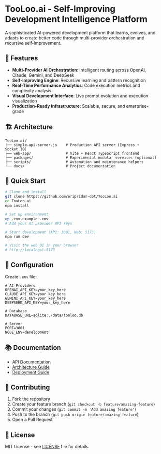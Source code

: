 # TooLoo.ai - Self-Improving Development Intelligence Platform

A sophisticated AI-powered development platform that learns, evolves, and adapts to create better code through multi-provider orchestration and recursive self-improvement.

## 🚀 Features

- **Multi-Provider AI Orchestration**: Intelligent routing across OpenAI, Claude, Gemini, and DeepSeek
- **Self-Improving Engine**: Recursive learning and pattern recognition
- **Real-Time Performance Analytics**: Code execution metrics and complexity analysis
- **Visual Development Interface**: Live prompt evolution and execution visualization
- **Production-Ready Infrastructure**: Scalable, secure, and enterprise-grade

## 🏗️ Architecture

```
TooLoo.ai/
├── simple-api-server.js    # Production API server (Express + Socket.IO)
├── web-app/                # Vite + React TypeScript frontend
├── packages/               # Experimental modular services (optional)
├── scripts/                # Automation and maintenance helpers
└── docs/                   # Project documentation
```

## 🚦 Quick Start

```bash
# Clone and install
git clone https://github.com/oripridan-dot/TooLoo.ai
cd TooLoo.ai
npm install

# Set up environment
cp .env.example .env
# Add your AI provider API keys

# Start development (API: 3001, Web: 5173)
npm run dev

# Visit the web UI in your browser
# http://localhost:5173
```

## 🔧 Configuration

Create `.env` file:
```env
# AI Providers
OPENAI_API_KEY=your_key_here
CLAUDE_API_KEY=your_key_here
GEMINI_API_KEY=your_key_here
DEEPSEEK_API_KEY=your_key_here

# Database
DATABASE_URL=sqlite:./data/tooloo.db

# Server
PORT=3001
NODE_ENV=development
```

## 📚 Documentation

- [API Documentation](./docs/api.md)
- [Architecture Guide](./docs/architecture.md)
- [Deployment Guide](./docs/deployment.md)

## 🤝 Contributing

1. Fork the repository
2. Create your feature branch (`git checkout -b feature/amazing-feature`)
3. Commit your changes (`git commit -m 'Add amazing feature'`)
4. Push to the branch (`git push origin feature/amazing-feature`)
5. Open a Pull Request

## 📄 License

MIT License - see [LICENSE](LICENSE) file for details.
